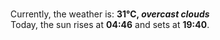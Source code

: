<p  align="center"><br/>Currently, the weather is: <b> 31°C, <i>overcast clouds</i></b></br>Today, the sun rises at <b>04:46</b> and sets at <b>19:40</b>.</p>